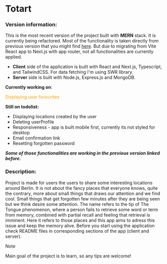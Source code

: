# Totart

### Version information:

This is the most recent version of the project built with **MERN** stack. It is currently being refactored. Most of the functionality is taken directly from previous version that you might find [here](https://github.com/RZajacc/totArt). But due to migrating from Vite React app to Next.js with app router, not all functionalities are currently applied.

- **Client** side of the application is built with React and Next.js, Typescript, and TailwindCSS. For data fetching I'm using SWR library.
- **Server** side is built with Node.js, Express.js and MongoDB.

**Currently working on**:

<p style="color:orange">Displaying user favourites</p>

**Still on todolist:**

- Displaying locations created by the user
- Deleting userProfile
- Responsiveness - app is built mobile first, currently its not styled for desktop
- Email confirmation link
- Resetting forgotten password

**_Some of those functionalities are working in the previous version linked before._**

### Description:

Project is made for users the users to share some interesting locations around Berlin. It is not about the fancy places that everyone knows, quite the contrary, more about small things that draws our attention and we find cool. Small things that get forgotten few minutes after they are being seen but we think desire some attention. The name refers to the tip of The Tongue phenomenon, where a person fails to retrieve some word or term from memory, combined with partial recall and feeling that retrieval is imminent. Here it refers to those places and this app aims to adress this issue and keep the memory alive.
Before you start using the application check README files in corresponding sections of the app (client and server).

> [!NOTE]
> Main goal of the project is to learn, so any tips are welcome!
